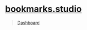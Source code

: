 # [bookmarks.studio](https://bookmarks.studio/)

> [Dashboard](https://vercel.com/stipsan/bookmarks-studio)
